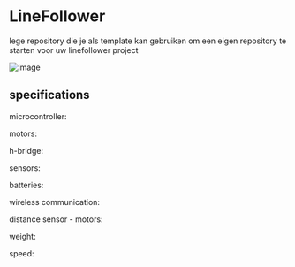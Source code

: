 # LineFollower

lege repository die je als template kan gebruiken om een eigen repository te starten voor uw linefollower project

![image](https://github.com/user-attachments/assets/31016714-d965-44ff-b59d-1f1cd0c67a1f)


  
## specifications

microcontroller:

motors: 

h-bridge:

sensors:

batteries:

wireless communication:

distance sensor - motors:

weight:

speed: 

